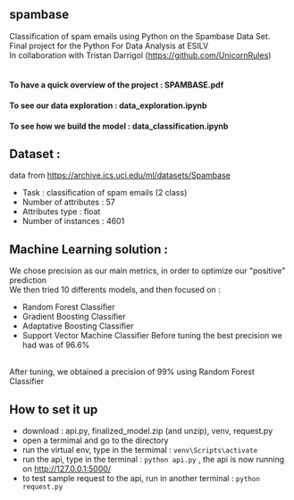 ## spambase
Classification of spam emails using Python on the Spambase Data Set. <br>
Final project for the Python For Data Analysis at ESILV <br>
In collaboration with Tristan Darrigol (https://github.com/UnicornRules) <br>
<br>
#### To have a quick overview of the project : SPAMBASE.pdf
#### To see our data exploration : data_exploration.ipynb
#### To see how we build the model : data_classification.ipynb

## Dataset :
data from https://archive.ics.uci.edu/ml/datasets/Spambase
* Task : classification of spam emails (2 class)
* Number of attributes : 57
* Attributes type : float
* Number of instances : 4601

## Machine Learning solution :
  We chose precision as our main metrics, in order to optimize our "positive" prediction 
  <br>
  We then tried 10 differents models, and then focused on : 
  * Random Forest Classifier
  * Gradient Boosting Classifier
  * Adaptative Boosting Classifier
  * Support Vector Machine Classifier
  Before tuning the best precision we had was of 96.6%
  <br>
  After tuning, we obtained a precision of 99% using Random Forest Classifier

## How to set it up
* download : api.py, finalized_model.zip (and unzip), venv, request.py
* open a termimal and go to the directory 
* run the virtual env, type in the termimal : `venv\Scripts\activate`
* run the api, type in the terminal : `python api.py` , the api is now running on http://127.0.0.1:5000/
* to test sample request to the api, run in another terminal :  `python request.py`
